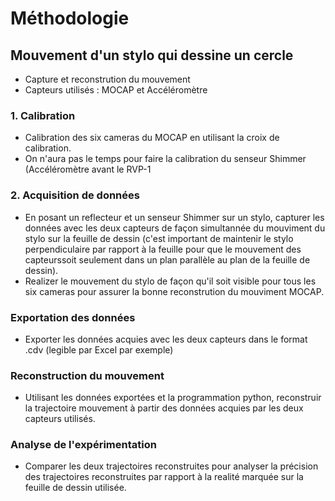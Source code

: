 # Méthodologie

## Mouvement d'un stylo qui dessine un cercle
- Capture et reconstrution du mouvement 
- Capteurs utilisés : MOCAP et Accéléromètre

### 1. Calibration
- Calibration des six cameras du MOCAP en utilisant la croix de calibration.
- On n'aura pas le temps pour faire la calibration du senseur Shimmer (Accéléromètre avant le RVP-1

### 2. Acquisition de données 
- En posant un reflecteur et un senseur Shimmer sur un stylo, capturer les données avec les deux capteurs de façon simultannée
du mouviment du stylo sur la feuille de dessin (c'est important de maintenir le stylo perpendiculaire par rapport à la feuille pour
que le mouvement des capteurssoit seulement dans un plan parallèle au plan de la feuille de dessin).
- Realizer le mouvement du stylo de façon qu'il soit visible pour tous les six cameras pour assurer la bonne reconstrution du mouviment MOCAP.

### Exportation des données
- Exporter les données acquies avec les deux capteurs dans le format .cdv (legible par Excel par exemple)

### Reconstruction du mouvement
- Utilisant les données exportées et la programmation python, reconstruir la trajectoire mouvement à partir des données acquies par
les deux capteurs utilisés.

### Analyse de l'expérimentation
- Comparer les deux trajectoires reconstruites pour analyser la précision des trajectoires reconstruites par rapport à la realité
marquée sur la feuille de dessin utilisée.
